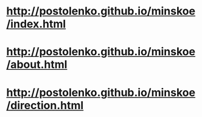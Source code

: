 # http://postolenko.github.io/minskoe/index.html
# http://postolenko.github.io/minskoe/about.html
# http://postolenko.github.io/minskoe/direction.html
